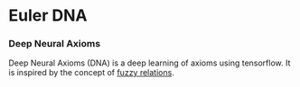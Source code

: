 # Euler DNA

### Deep Neural Axioms

Deep Neural Axioms (DNA) is a deep learning of axioms using tensorflow.
It is inspired by the concept of [fuzzy relations](https://www.diva-portal.org/smash/get/diva2:832500/FULLTEXT01.pdf).
